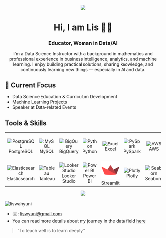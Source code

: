 <!-- icon gif by salluthdev -->
<p align = "center"><img align = "center" src = "https://github.com/user-attachments/assets/cad555a2-14ad-4b90-a21f-1024e74ecdc3"></p>

<h1 align="center">Hi, I am Lis 🙋‍♀️</h1>
<h3 align="center">Educator, Woman in Data/AI</h3>
<p align="center">I'm a Data Science Instructor with a background in mathematics and professional experience in business intelligence, analytics, and machine learning. I enjoy building practical solutions, sharing knowledge, and continuously learning new things — especially in AI and data.</p>

## 💼 Current Focus
- Data Science Education & Curriculum Development  
- Machine Learning Projects  
- Speaker at Data-related Events 

## Tools & Skills
<table>
  <tr>
    <td align="center" width="120">
        <img src="https://e7.pngegg.com/pngimages/738/738/png-clipart-postgresql-database-logo-application-software-computer-software-mysql-logo-blue-text.png" width="120" title="PostgreSQL" alt="PostgreSQL"/>
        PostgreSQL
    </td>
    <td align="center" width="92">
        <img src="https://toppng.com/uploads/preview/mysql-logo-11536003912o2fjzalzdb.png" width="92" title="MySQL" alt="MySQL"/>
        MySQL
    </td>
    <td align="center" width="92">
        <img src="https://encrypted-tbn0.gstatic.com/images?q=tbn:ANd9GcTW1gvOovVlbZAIZylUtf5Iu8-693qS1w5NJw&s" width="92" title="BigQuery" alt="BigQuery"/>
        BigQuery
    </td>
    <td align="center" width="92">
        <img src="https://www.citypng.com/public/uploads/preview/hd-python-logo-symbol-transparent-png-735811696257415dbkifcuokn.png" width="92" title="Python" alt="Python"/>
        Python
    </td>
    <td align="center" width="92">
        <img src="https://b.acaraseru.com/images/9a817daa-9997-457c-b89c-164dbce45fae/l-excel.png" width="92" title="Excel" alt="Excel"/>
        Excel
    </td>
    <td align="center" width="92">
        <img src="https://saturncloud.io/images/glossary/pyshark.webp" width="92" title="PySpark" alt="PySpark"/>
        PySpark
    </td>
    <td align="center" width="92">
        <img src="https://upload.wikimedia.org/wikipedia/commons/thumb/9/93/Amazon_Web_Services_Logo.svg/1200px-Amazon_Web_Services_Logo.svg.png" width="72" title="AWS" alt="AWS"/>
        AWS
    </td>
    <td align="center" width="92">
        <img src="https://img.icons8.com/color/512/google-cloud.png" width="72" title="GCP" alt="GCP"/>
        GCP
    </td>
    <td align="center" width="92">
        <img src="https://encrypted-tbn0.gstatic.com/images?q=tbn:ANd9GcR5wBizqY6LoRyWJ7Xgr2CXVGBTLwkx9VIflQ&s" width="72" title="Apache Airflow" alt="Apache Airflow"/>
        Apache Airflow
    </td>
    <td align="center" width="92">
        <img src="https://www.docker.com/app/uploads/2023/08/logo-guide-logos-1.svg" width="72" title="Docker" alt="Docker"/>
        Docker
    </td>
    <td align="center" width="92">
        <img src="https://coursera-university-assets.s3.amazonaws.com/05/353594a7964fdeaff4e10615de58c0/MongoDBSquareLogo.png" width="72" title="MongoDB" alt="MongoDB"/>
        MongoDB
    </td>
  </tr>
    <tr>
    <td align="center" width="92">
        <img src="https://encrypted-tbn0.gstatic.com/images?q=tbn:ANd9GcShYi975dwlTWtrRvLpbL2znI0N4WlqydV6-g&s" width="72" title="Elasticsearch" alt="Elasticsearch"/>
        Elasticsearch
    </td>
    <td align="center" width="92">
        <img src="https://logos-world.net/wp-content/uploads/2021/10/Tableau-Symbol.png" width="72" title="Tableau" alt="Tableau"/>
        Tableau
    </td>
    <td align="center" width="92">
        <img src="https://funnel.io/hubfs/google-looker-logo.png" width="92" title="Looker Studio" alt="Looker Studio"/>
        Looker Studio
    </td>
    <td align="center" width="92">
        <img src="https://logos-world.net/wp-content/uploads/2022/02/Power-BI-Logo.png" width="92" title="Power BI" alt="Power BI"/>
        Power BI
    </td>
    <td align="center" width="92">
        <img src="https://raw.githubusercontent.com/github/explore/968d1eb8fb6b704c6be917f0000283face4f33ee/topics/streamlit/streamlit.png" width="92" title="Streamlit" alt="Streamlit"/>
        Streamlit
    </td>
    <td align="center" width="92">
      <img src="https://www.phidgets.com/education/wp-content/uploads/2022/10/plotly_phidgets.jpg" width="72" title="Plotly" alt="Plotly"/>
      Plotly
    </td>
    <td align="center" width="92">
      <img src="https://avatars.githubusercontent.com/u/22799945?s=280&v=4" width="72" title="Seaborn" alt="Seaborn"/>
      Seaborn
    </td>
    <td align="center" width="92">
      <img src="https://miro.medium.com/v2/resize:fit:952/1*trEHx4IunHP5eElPXFlA8w.jpeg" title="Matplotlib" alt="Matplotlib"/>
      Matplotlib
    </td>
    </td>
    <td align="center" width="92">
      <img src="https://marketplace-assets.digitalocean.com/logos/sharklabs-kibana.svg" title="Kibana" alt="Kibana"/>
      Kibana
    </td>
    <td align="center" width="92">
      <img src="https://registry.npmmirror.com/@lobehub/icons-static-png/latest/files/dark/huggingface-color.png" width="72" title="Hugging Face" alt="Hugging Face"/>
      Hugging Face
    </td>
    <td align="center" width="92">
      <img src="https://companieslogo.com/img/orig/SNOW-35164165.png?t=1720244494" width="72" title="Snowflake" alt="Snowflake"/>
      Snowflake
    </td>
  </tr>
</table>

<!-- icon gif -->
<p align = "center">
  <img align="tcenter" src="https://miro.medium.com/v2/resize:fit:1400/1*TWN3QR_u2J5odv0z8Oq5vw.gif"/>
</p>

<!-- visitor -->
<p align="left"> <img src="https://komarev.com/ghpvc/?username=liswahyuni&label=Profile%20views&color=0e75b6&style=flat" alt="liswahyuni" /> </p>

<!-- information profile based on experiences -->
- ✉️: [liswyuni@gmail.com](liswyuni@gmail.com)
- You can read more details about my journey in the data field [here](https://www.linkedin.com/in/liswahyuni/recent-activity/all/)

> “To teach well is to learn deeply.”
